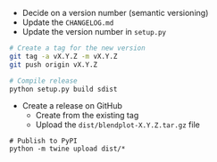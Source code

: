 * Decide on a version number (semantic versioning)
* Update the `CHANGELOG.md`
* Update the version number in `setup.py`

```bash
# Create a tag for the new version
git tag -a vX.Y.Z -m vX.Y.Z
git push origin vX.Y.Z

# Compile release
python setup.py build sdist
```

* Create a release on GitHub
  * Create from the existing tag
  * Upload the `dist/blendplot-X.Y.Z.tar.gz` file

```
# Publish to PyPI
python -m twine upload dist/*
```
